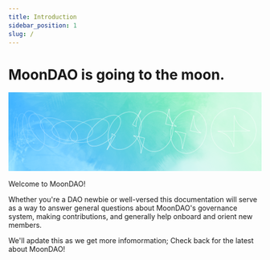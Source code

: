 ```yaml
---
title: Introduction
sidebar_position: 1
slug: /
---
```


# MoonDAO is going to the moon.

![](/img/hero.png)

Welcome to MoonDAO!

Whether you're a DAO newbie or well-versed this documentation will serve as a way to answer general questions about MoonDAO's governance system, making contributions, and generally help onboard and orient new members.

We'll apdate this as we get more infomormation; Check back for the latest about MoonDAO!